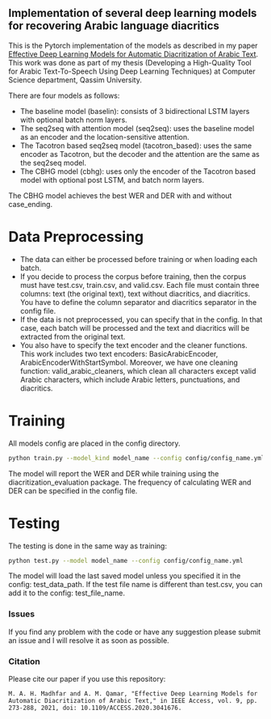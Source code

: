 ## Implementation of several deep learning models for recovering Arabic language diacritics

This is the Pytorch implementation of the models as described in my paper 
[Effective Deep Learning Models for Automatic Diacritization of Arabic Text](https://ieeexplore.ieee.org/document/9274427).
This work was done as part of my thesis 
(Developing a High-Quality Tool for Arabic Text-To-Speech Using Deep Learning Techniques) at Computer Science department, Qassim University.

There are four models as follows:

- The baseline model (baselin): consists of 3 bidirectional LSTM layers with optional batch norm layers.
- The seq2seq with attention model (seq2seq): uses the baseline model as an encoder and the location-sensitive attention.
- The Tacotron based seq2seq model (tacotron_based): uses the same encoder as Tacotron,
  but the decoder and the attention are the same as the seq2seq model.
- The CBHG model (cbhg): uses only the encoder of the Tacotron based model with optional post LSTM, and batch norm layers.

The CBHG model achieves the best WER and DER with and without
case_ending.

# Data Preprocessing

- The data can either be processed before training or when loading each batch.
- If you decide to process the corpus before training, then the corpus must have test.csv, train.csv, and valid.csv. Each file must contain three columns: text (the original text), text without diacritics, and diacritics. You have to define the column separator and diacritics separator in the config file.
- If the data is not preprocessed, you can specify that in the config.
  In that case,  each batch will be processed and the text and diacritics 
  will be extracted from the original text.
- You also have to specify the text encoder and the cleaner functions.
  This work includes two text encoders: BasicArabicEncoder, ArabicEncoderWithStartSymbol.
  Moreover, we have one cleaning function: valid_arabic_cleaners, which clean all characters except valid Arabic characters,
  which include Arabic letters, punctuations, and diacritics.

# Training

All models config are placed in the config directory.

```bash
python train.py --model_kind model_name --config config/config_name.yml
```

The model will report the WER and DER while training using the
diacritization_evaluation package. The frequency of calculating WER and
DER can be specified in the config file.

# Testing

The testing is done in the same way as training:

```bash
python test.py --model model_name --config config/config_name.yml
```

The model will load the last saved model unless you specified it in the config:
test_data_path. If the test file name is different than test.csv, you
can add it to the config: test_file_name.

### Issues 
If you find any problem with the code or have any suggestion please submit an issue and I will resolve it as soon as possible.

### Citation

Please cite our paper if you use this repository:

```text
M. A. H. Madhfar and A. M. Qamar, "Effective Deep Learning Models for Automatic Diacritization of Arabic Text," in IEEE Access, vol. 9, pp. 273-288, 2021, doi: 10.1109/ACCESS.2020.3041676.

```
